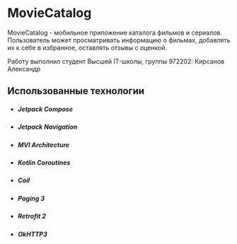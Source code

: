 
# MovieCatalog

MovieCatalog - мобильное приложение каталога фильмов и сериалов. Пользователь может просматривать информацию о фильмах, добавлять их к себе в избранное, оставлять отзывы с оценкой.

Работу выполнил студент Высшей IT-школы, группы 972202: Кирсанов Александр

## Использованные технологии

- ##### Jetpack Compose
- ##### Jetpack Navigation
- ##### MVI Architecture
- ##### Kotlin Coroutines
- ##### Coil
- ##### Paging 3
- ##### Retrofit 2
- ##### OkHTTP3


